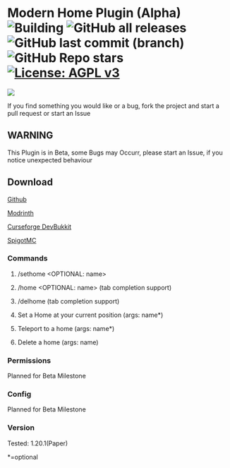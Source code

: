 
# Modern Home Plugin (Alpha) ![Building](https://github.com/Alex-265/HomesPlugin/actions/workflows/gradle.yml/badge.svg) ![GitHub all releases](https://img.shields.io/github/downloads/Alex-265/HomesPlugin/total) ![GitHub last commit (branch)](https://img.shields.io/github/last-commit/Alex-265/HomesPlugin/master) ![GitHub Repo stars](https://img.shields.io/github/stars/Alex-265/HomesPlugin) [![License: AGPL v3](https://img.shields.io/badge/License-AGPL%20v3-blue.svg)](https://www.gnu.org/licenses/agpl-3.0)



![](https://github.com/Alex-265/HomesPlugin/assets/63714415/f658c1d5-4db7-4cba-be76-5f6d42dd8d50)

If you find something you would like or a bug, fork the project and start a pull request or start an Issue


## WARNING

This Plugin is in Beta, some Bugs may Occurr, please start an Issue, if you notice unexpected behaviour

## Download
[Github](https://github.com/Alex-265/HomesPlugin/releases/tag/Release)

[Modrinth](https://modrinth.com/mod/modernhomes)

[Curseforge DevBukkit](https://legacy.curseforge.com/minecraft/bukkit-plugins/modernhomes)

[SpigotMC](https://www.spigotmc.org/resources/modernhomes.111615/)


### Commands
1. /sethome <OPTIONAL: name>
2. /home <OPTIONAL: name> (tab completion support)
3. /delhome <name> (tab completion support)

1. Set a Home at your current position (args: name*)
2. Teleport to a home (args: name*)
3. Delete a home (args: name)

### Permissions
Planned for Beta Milestone

### Config
Planned for Beta Milestone

### Version 
Tested: 1.20.1(Paper)

*=optional
